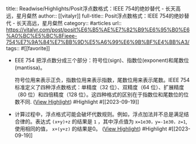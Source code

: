 title:: Readwise/Highlights/Posit浮点数格式：IEEE 754的绝妙替代 - 长天高远，星月粲然
author:: [[vitalyr]]
full-title:: Posit浮点数格式：IEEE 754的绝妙替代 - 长天高远，星月粲然
category:: #articles
url:: https://vitalyr.com/post/posit%E6%B5%AE%E7%82%B9%E6%95%B0%E6%A0%BC%E5%BC%8Fieee-754%E7%9A%84%E7%BB%9D%E5%A6%99%E6%9B%BF%E4%BB%A3/
tags:: #[[favorite]]

- EEE 754 把浮点数分成三个部分：符号位(sign)、指数位(exponent)和尾数位(mantissa)。
  
  符号位用来表示正负，指数位用来表示指数，尾数位用来表示尾数。IEEE 754 标准定义了四种浮点数格式：单精度（32 位）、双精度（64 位）、扩展精度（80 位）和四倍精度（128 位）。这四种格式的区别在于指数位和尾数位的位数不同. ([View Highlight](https://read.readwise.io/read/01hanvfz79pebtebkzvsfsprgn)) #Highlight #[[2023-09-19]]
- 计算过程中，浮点格式可能会破坏代数规则。例如，浮点加法并不总是满足结合律的。表达式 `(x+y)+z` 的结果是 `1` ，其中浮点值为 `x=1e30，y=-1e30，z=1`,使用相同的值， `x+(y+z)` 的结果是0。 ([View Highlight](https://read.readwise.io/read/01hanvvd43f3g3tyy5veegxscc)) #Highlight #[[2023-09-19]]